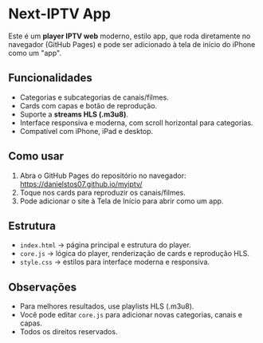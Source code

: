 # Next-IPTV App

Este é um **player IPTV web** moderno, estilo app, que roda diretamente no navegador (GitHub Pages) e pode ser adicionado à tela de início do iPhone como um "app".  

## Funcionalidades

- Categorias e subcategorias de canais/filmes.  
- Cards com capas e botão de reprodução.  
- Suporte a **streams HLS (.m3u8)**.  
- Interface responsiva e moderna, com scroll horizontal para categorias.  
- Compatível com iPhone, iPad e desktop.  

## Como usar

1. Abra o GitHub Pages do repositório no navegador:  
https://danielstos07.github.io/myiptv/
2. Toque nos cards para reproduzir os canais/filmes.  
3. Pode adicionar o site à Tela de Início para abrir como um app.  

## Estrutura

- `index.html` → página principal e estrutura do player.  
- `core.js` → lógica do player, renderização de cards e reprodução HLS.  
- `style.css` → estilos para interface moderna e responsiva.  

## Observações

- Para melhores resultados, use playlists HLS (.m3u8).  
- Você pode editar `core.js` para adicionar novas categorias, canais e capas.  
- Todos os direitos reservados.
